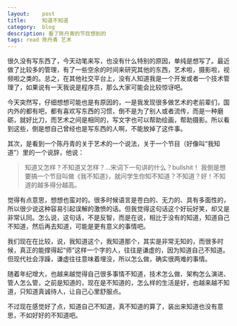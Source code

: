 ```yaml
---
layout:    post
title:     知道不知道
category:  blog
description: 看了陈丹青的节目想到的
tags: read 陈丹青 艺术
---
```

很久没有写东西了，今天动笔来写，也没有什么特别的原因，单纯是想写了。最近做了比较多的管理，有了一些空余的时间来研究其他的东西，艺术啦，摄影啦，视频啦之类的。总之，在其他社交平台上，没有人知道我是一个开发或者一个技术管理了，如果说有一天我说是程序员，那么大家可能会比较惊讶吧。

今天突然写，仔细想想可能也是有原因的，一是我发现很多做艺术的老前辈们，国内外的都有吧，都有喜欢写东西的习惯，倒不是为了别人或者流传，而是一种磨砺，就好比刀，而艺术之间是相同的，写文字也可以帮助绘画，帮助摄影。所以看到这些，倒是想自己曾经也是写东西的人啊，不能放掉了这件事。

其次，是看到一个陈丹青的关于艺术的一个说法，关于一个节目（好像叫“我知道”）里的一个说辞，他说：

> 知道又怎样？不知道又怎样？...宋词下一句讲的什么？bullshit！ 我倒是想要搞一个节目叫做《我不知道》，就问学生你知不知道？不知道？好！不知道的越多得分越高。

觉得有点意思，想想也蛮对的。很多时候语言是苍白的、无力的、具有多面性的，所以很少说这种容易引起误解的激愤的话。但我觉得这句话这个好玩好笑，却又是非常认同。怎么说，这句话，不是反智，而是在说，相比于没有的知道，知道自己不知道，然后再去知道，可能是更有意义的事情吧。

我们现在在比较，说，我知道这个，我知道那个，其实是非常无知的，而很多时候，真正的能撑得起“师”这样一个字的人，往往是谦虚的，因为知道自己不知道。但现代社会浮躁，谦虚往往意味着埋没，所以怎么做，确实很两难的事情。

随着年纪增大，也越来越觉得自己很多事情不知道，技术怎么做、架构怎么演进、管人怎么管，之前是知道的，现在是不知道的，怎么样的生活是好，也越来越不知道，只知道真诚待人，让自己心里舒服点。

不过现在感觉好了点，知道自己不知道，真不知道的算了，装出来知道也没有意思，不如好好的不知道吧。
